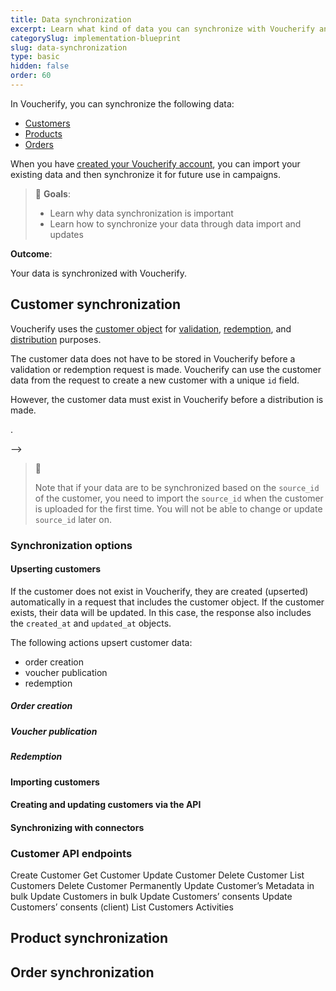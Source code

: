```yaml
---
title: Data synchronization
excerpt: Learn what kind of data you can synchronize with Voucherify and how you can do this
categorySlug: implementation-blueprint
slug: data-synchronization
type: basic
hidden: false
order: 60
---
```


In Voucherify, you can synchronize the following data:
- [Customers](#customer-synchronization)
- [Products](#product-synchronization)
- [Orders](#order-synchronization)
<!-- - [Campaigns and vouchers](#campaigns-and-vouchers) -->

When you have [created your Voucherify account](doc:getting-started), you can import your existing data and then synchronize it for future use in campaigns.

> 📘 **Goals**:
>
> - Learn why data synchronization is important
> - Learn how to synchronize your data through data import and updates

**Outcome**:

Your data is synchronized with Voucherify.

<!-- Trying this approach for a test. If it's liked, we can add it throughout the docs. Otherwise, I'll delete it. -->

## Customer synchronization

Voucherify uses the [customer object](ref:customer-object) for [validation](ref:validation-object), [redemption](ref:redemption-object), and [distribution](https://support.voucherify.io/article/19-how-does-the-distribution-manager-work "How does the distribution manager work?") purposes.

<!-- instead of distribution - publication? -->

The customer data does not have to be stored in Voucherify before a validation or redemption request is made. Voucherify can use the customer data from the request to create a new customer with a unique `id` field.

However, the customer data must exist in Voucherify before a distribution is made.

<!-- distribution as meant by distribution channels, not publication, as in the postman collection? -->

<!-- this bit must be moved someplace

Every customer has unique identification data in the `source_id` field. The `source_id` can be a customer ID or email from a CRM system, database, or a third-party service.  It can be imported into Voucherify from your [CRM database]() or a CSV file <!-- link when ready! -->.

-->

> 🚧
>
> Note that if your data are to be synchronized based on the `source_id` of the customer, you need to import the `source_id` when the customer is uploaded for the first time. You will not be able to change or update `source_id` later on.

### Synchronization options

<!-- https://success.voucherify.io/article/430-crm-playbook
Adding customers

These are the ways you can add customer profiles to Voucherify:

API
Webhooks
The import with a CSV file. 
You can integrate your CRM platform with Voucherify.

 -->

#### Upserting customers

If the customer does not exist in Voucherify, they are created (upserted) automatically in a request that includes the customer object. If the customer exists, their data will be updated. In this case, the response also includes the `created_at` and `updated_at` objects. <!-- these are objects, right? -->

The following actions upsert customer data:
- order creation
- voucher publication
- redemption


<!-- Redemption... but this is to be deprecated, right? so should we actually link/mention those -->

##### Order creation

##### Voucher publication

##### Redemption

#### Importing customers

#### Creating and updating customers via the API

#### Synchronizing with connectors

### Customer API endpoints

<!-- TBChecked which are still supported and if this list is still up-to-date; taken from https://success.voucherify.io/article/430-crm-playbook -->

Create Customer
Get Customer
Update Customer
Delete Customer
List Customers
Delete Customer Permanently
Update Customer’s Metadata in bulk
Update Customers in bulk
Update Customers’ consents
Update Customers’ consents (client)
List Customers Activities

<!-- do we also list all other endpoints that have a customer object that can upsert data, e.g. redeem stackable discount, check eligibility? -->

## Product synchronization

## Order synchronization

<!-- ## Campaigns and vouchers -->